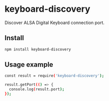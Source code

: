 # keyboard-discovery
Discover ALSA Digital Keyboard connection port.

## Install

```bash
npm install keyboard-discovery
```

## Usage example

```bash
const result = require('keyboard-discovery');

result.getPort(() => {
  console.log(result.port);
});
```